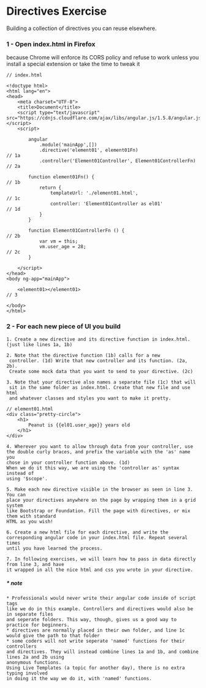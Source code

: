 # Directives Exercise

Building a collection of directives you can reuse elsewhere.

### 1 - Open index.html in Firefox

because Chrome will enforce its CORS policy and refuse to work unless you install
a special extension or take the time to tweak it

    // index.html

    <!doctype html>
    <html lang="en">
    <head>
        <meta charset="UTF-8">
        <title>Document</title>
        <script type="text/javascript" src="https://cdnjs.cloudflare.com/ajax/libs/angular.js/1.5.8/angular.js"></script>
        <script>

            angular
                .module('mainApp',[])
                .directive('element01', element01Fn)                        // 1a
                .controller('Element01Controller', Element01ControllerFn)   // 2a

            function element01Fn() {                                        // 1b
                return {
                    templateUrl: './element01.html',                        // 1c
                    controller: 'Element01Controller as el01'               // 1d
                }
            }

            function Element01ControllerFn () {                             // 2b
                var vm = this;
                vm.user_age = 28;                                           // 2c
            }

        </script>
    </head>
    <body ng-app="mainApp">

        <element01></element01>                                             // 3

    </body>
    </html>

### 2 - For each new piece of UI you build

    1. Create a new directive and its directive function in index.html. (just like lines 1a, 1b)

    2. Note that the directive function (1b) calls for a new
     controller. (1d) Write that new controller and its function. (2a, 2b).
     Create some mock data that you want to send to your directive. (2c)

    3. Note that your directive also names a separate file (1c) that will
     sit in the same folder as index.html. Create that new file and use html
     and whatever classes and styles you want to make it pretty.

    // element01.html
    <div class="pretty-circle">
        <h1>
            Peanut is {{el01.user_age}} years old
        </h1>
    </div>

    4. Wherever you want to allow through data from your controller, use
    the double curly braces, and prefix the variable with the 'as' name you
    chose in your controller function above. (1d)
    When we do it this way, we are using the 'controller as' syntax instead of
    using '$scope'.

    5. Make each new directive visible in the browser as seen in line 3. You can
    place your directives anywhere on the page by wrapping them in a grid system
    like Bootstrap or Foundation. Fill the page with directives, or mix them with standard
    HTML as you wish!

    6. Create a new html file for each directive, and write the
    corresponding angular code in your index.html file. Repeat several times
    until you have learned the process.

    7. In following exercises, we will learn how to pass in data directly from line 3, and have
    it wrapped in all the nice html and css you wrote in your directive.

##### * note

    * Professionals would never write their angular code inside of script tags
    like we do in this example. Controllers and directives would also be in separate files
    and seperate folders. This way, though, gives us a good way to practice for beginners.
    * directives are normally placed in their own folder, and line 1c
    would give the path to that folder
    * some coders will not write seperate 'named' functions for their controllers
    and directives. They will instead combine lines 1a and 1b, and combine lines 2a and 2b using
    anonymous functions.
    Using Live Templates (a topic for another day), there is no extra typing involved
    in doing it the way we do it, with 'named' functions.
